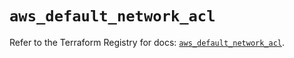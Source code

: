 # `aws_default_network_acl`

Refer to the Terraform Registry for docs: [`aws_default_network_acl`](https://registry.terraform.io/providers/hashicorp/aws/6.8.0/docs/resources/default_network_acl).
